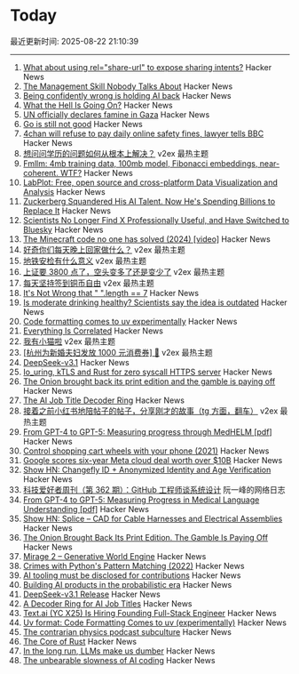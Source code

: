 # Today

最近更新时间: 2025-08-22 21:10:39

--- 
1. [What about using rel="share-url" to expose sharing intents?](https://shkspr.mobi/blog/2025/08/what-about-using-relshare-url-to-expose-sharing-intents/) Hacker News
2. [The Management Skill Nobody Talks About](https://terriblesoftware.org/2025/08/22/the-management-skill-nobody-talks-about/) Hacker News
3. [Being confidently wrong is holding AI back](https://promptql.io/blog/being-confidently-wrong-is-holding-ai-back) Hacker News
4. [What the Hell Is Going On?](https://catskull.net/what-the-hell-is-going-on-right-now.html) Hacker News
5. [UN officially declares famine in Gaza](https://www.lemonde.fr/en/international/article/2025/08/22/un-declares-famine-in-gaza_6744612_4.html) Hacker News
6. [Go is still not good](https://blog.habets.se/2025/07/Go-is-still-not-good.html) Hacker News
7. [4chan will refuse to pay daily online safety fines, lawyer tells BBC](https://www.bbc.co.uk/news/articles/cq68j5g2nr1o) Hacker News
8. [想问问学历的问题如何从根本上解决？](https://www.v2ex.com/t/1154218) v2ex 最热主题
9. [Fmllm: 4mb training data, 100mb model, Fibonacci embeddings, near-coherent. WTF?](https://github.com/henrygabriels/FMLLM/blob/main/README.md) Hacker News
10. [LabPlot: Free, open source and cross-platform Data Visualization and Analysis](https://labplot.org/) Hacker News
11. [Zuckerberg Squandered His AI Talent. Now He's Spending Billions to Replace It](https://www.forbes.com/sites/rashishrivastava/2025/08/13/zuckerberg-squandered-his-ai-talent-now-hes-spending-billions-to-replace-it/) Hacker News
12. [Scientists No Longer Find X Professionally Useful, and Have Switched to Bluesky](https://academic.oup.com/icb/advance-article-abstract/doi/10.1093/icb/icaf127/8196180?redirectedFrom=fulltext&login=false) Hacker News
13. [The Minecraft code no one has solved (2024) [video]](https://www.youtube.com/watch?v=nz2LeXwJOyI) Hacker News
14. [好奇你们每天晚上回家做什么？](https://www.v2ex.com/t/1154219) v2ex 最热主题
15. [地铁安检有什么意义](https://www.v2ex.com/t/1154197) v2ex 最热主题
16. [上证要 3800 点了，空头变多了还是变少了](https://www.v2ex.com/t/1154178) v2ex 最热主题
17. [每天坚持签到铜币自由](https://www.v2ex.com/t/1154149) v2ex 最热主题
18. [It's Not Wrong that " ".length == 7](https://hsivonen.fi/string-length/) Hacker News
19. [Is moderate drinking healthy? Scientists say the idea is outdated](https://news.stanford.edu/stories/2025/08/moderate-alcohol-consumption-drinking-health-benefits-impacts-research) Hacker News
20. [Code formatting comes to uv experimentally](https://pydevtools.com/blog/uv-format-code-formatting-comes-to-uv-experimentally/) Hacker News
21. [Everything Is Correlated](https://gwern.net/everything) Hacker News
22. [我有小猫啦](https://www.v2ex.com/t/1154168) v2ex 最热主题
23. [[杭州为新婚夫妇发放 1000 元消费券] 🤡](https://www.v2ex.com/t/1154122) v2ex 最热主题
24. [DeepSeek-v3.1](https://api-docs.deepseek.com/news/news250821) Hacker News
25. [Io_uring, kTLS and Rust for zero syscall HTTPS server](https://blog.habets.se/2025/04/io-uring-ktls-and-rust-for-zero-syscall-https-server.html) Hacker News
26. [The Onion brought back its print edition and the gamble is paying off](https://www.wsj.com/business/media/the-onion-print-subscribers-6c24649c) Hacker News
27. [The AI Job Title Decoder Ring](https://www.dbreunig.com/2025/08/21/a-guide-to-ai-titles.html) Hacker News
28. [接着之前小红书地陪帖子的帖子，分享刚才的故事（tg 方面，翻车）](https://www.v2ex.com/t/1154097) v2ex 最热主题
29. [From GPT-4 to GPT-5: Measuring progress through MedHELM [pdf]](https://www.fertrevino.com/docs/gpt5_medhelm.pdf) Hacker News
30. [Control shopping cart wheels with your phone (2021)](https://www.begaydocrime.com/) Hacker News
31. [Google scores six-year Meta cloud deal worth over $10B](https://www.cnbc.com/2025/08/21/google-scores-six-year-meta-cloud-deal-worth-over-10-billion.html) Hacker News
32. [Show HN: Changefly ID + Anonymized Identity and Age Verification](https://www.changefly.com/blog/2025/08/anonymized-identity-and-age-verification-a-new-era-of-privacy-for-changefly-id) Hacker News
33. [科技爱好者周刊（第 362 期）：GitHub 工程师谈系统设计](http://www.ruanyifeng.com/blog/2025/08/weekly-issue-362.html) 阮一峰的网络日志
34. [From GPT-4 to GPT-5: Measuring Progress in Medical Language Understanding [pdf]](https://www.fertrevino.com/docs/gpt5_medhelm.pdf) Hacker News
35. [Show HN: Splice – CAD for Cable Harnesses and Electrical Assemblies](https://splice-cad.com) Hacker News
36. [The Onion Brought Back Its Print Edition. The Gamble Is Paying Off](https://www.wsj.com/business/media/the-onion-print-subscribers-6c24649c) Hacker News
37. [Mirage 2 – Generative World Engine](https://demo.dynamicslab.ai/chaos) Hacker News
38. [Crimes with Python's Pattern Matching (2022)](https://www.hillelwayne.com/post/python-abc/) Hacker News
39. [AI tooling must be disclosed for contributions](https://github.com/ghostty-org/ghostty/pull/8289) Hacker News
40. [Building AI products in the probabilistic era](https://giansegato.com/essays/probabilistic-era) Hacker News
41. [DeepSeek-v3.1 Release](https://api-docs.deepseek.com/news/news250821) Hacker News
42. [A Decoder Ring for AI Job Titles](https://www.dbreunig.com/2025/08/21/a-guide-to-ai-titles.html) Hacker News
43. [Text.ai (YC X25) Is Hiring Founding Full-Stack Engineer](https://www.ycombinator.com/companies/text-ai/jobs/OJBr0v2-founding-full-stack-engineer) Hacker News
44. [Uv format: Code Formatting Comes to uv (experimentally)](https://pydevtools.com/blog/uv-format-code-formatting-comes-to-uv-experimentally/) Hacker News
45. [The contrarian physics podcast subculture](https://timothynguyen.org/2025/08/21/physics-grifters-eric-weinstein-sabine-hossenfelder-and-a-crisis-of-credibility/) Hacker News
46. [The Core of Rust](https://jyn.dev/the-core-of-rust/) Hacker News
47. [In the long run, LLMs make us dumber](https://desunit.com/blog/in-the-long-run-llms-make-us-dumber/) Hacker News
48. [The unbearable slowness of AI coding](https://joshuavaldez.com/the-unbearable-slowness-of-ai-coding/) Hacker News
